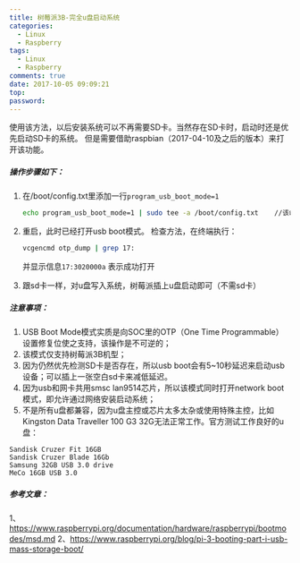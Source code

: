 ```yaml
---
title: 树莓派3B-完全u盘启动系统
categories:
  - Linux
  - Raspberry
tags:
  - Linux
  - Raspberry
comments: true
date: 2017-10-05 09:09:21
top:
password:
---
```


使用该方法，以后安装系统可以不再需要SD卡。当然存在SD卡时，启动时还是优先启动SD卡的系统。
但是需要借助raspbian（2017-04-10及之后的版本）来打开该功能。

<!-- more -->

##### 操作步骤如下：
1. 在/boot/config.txt里添加一行`program_usb_boot_mode=1`

   ```bash
   echo program_usb_boot_mode=1 | sudo tee -a /boot/config.txt    //该命令在终端执行，会在config.txt末尾添加program_usb_boot_mode=1
   ```

1. 重启，此时已经打开usb boot模式。
   检查方法，在终端执行：
   ```bash
   vcgencmd otp_dump | grep 17:
   ```
   并显示信息`17:3020000a` 表示成功打开

1. 跟sd卡一样，对u盘写入系统，树莓派插上u盘启动即可（不需sd卡）

##### 注意事项：
1. USB Boot Mode模式实质是向SOC里的OTP（One Time Programmable）设置修复位使之支持，该操作是不可逆的；
1. 该模式仅支持树莓派3B机型；
1. 因为仍然优先检测SD卡是否存在，所以usb boot会有5~10秒延迟来启动usb设备；可以插上一张空白sd卡来减低延迟。
1. 因为usb和网卡共用smsc lan9514芯片，所以该模式同时打开network boot模式，即允许通过网络安装启动系统；
1. 不是所有u盘都兼容，因为u盘主控或芯片太多太杂或使用特殊主控，比如Kingston Data Traveller 100 G3 32G无法正常工作。官方测试工作良好的u盘：

```
Sandisk Cruzer Fit 16GB
Sandisk Cruzer Blade 16Gb
Samsung 32GB USB 3.0 drive
MeCo 16GB USB 3.0
```

##### 参考文章：
1、https://www.raspberrypi.org/documentation/hardware/raspberrypi/bootmodes/msd.md
2、https://www.raspberrypi.org/blog/pi-3-booting-part-i-usb-mass-storage-boot/
